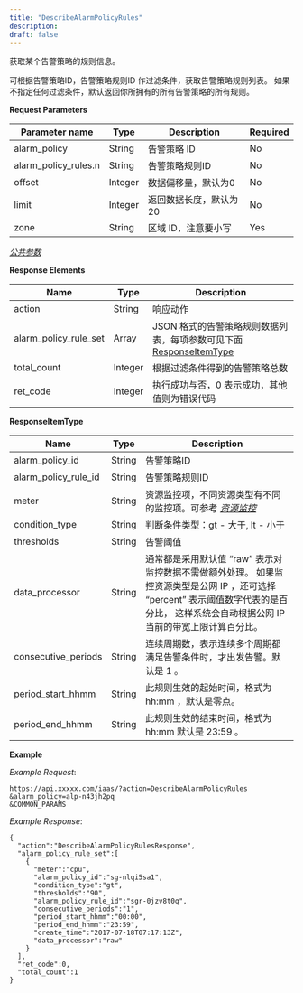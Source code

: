 ```yaml
---
title: "DescribeAlarmPolicyRules"
description: 
draft: false
---
```


获取某个告警策略的规则信息。

可根据告警策略ID，告警策略规则ID 作过滤条件，获取告警策略规则列表。 如果不指定任何过滤条件，默认返回你所拥有的所有告警策略的所有规则。

**Request Parameters**

| Parameter name | Type | Description | Required |
| --- | --- | --- | --- |
| alarm_policy | String | 告警策略 ID | No |
| alarm_policy_rules.n | String | 告警策略规则ID | No |
| offset | Integer | 数据偏移量，默认为0 | No |
| limit | Integer | 返回数据长度，默认为20 | No |
| zone | String | 区域 ID，注意要小写 | Yes |

[_公共参数_](../../../parameters/)

**Response Elements**

| Name | Type | Description |
| --- | --- | --- |
| action | String | 响应动作 |
| alarm_policy_rule_set | Array | JSON 格式的告警策略规则数据列表，每项参数可见下面 [ResponseItemType](#responseitemtype) |
| total_count | Integer | 根据过滤条件得到的告警策略总数 |
| ret_code | Integer | 执行成功与否，0 表示成功，其他值则为错误代码 |

**ResponseItemType**

| Name | Type | Description |
| --- | --- | --- |
| alarm_policy_id | String | 告警策略ID |
| alarm_policy_rule_id | String | 告警策略规则ID |
| meter | String | 资源监控项，不同资源类型有不同的监控项。可参考 [_资源监控_](../../monitor/) |
| condition_type | String | 判断条件类型：gt - 大于, lt - 小于 |
| thresholds | String | 告警阈值 |
| data_processor | String | 通常都是采用默认值 “raw” 表示对监控数据不需做额外处理。 如果监控资源类型是公网 IP ，还可选择 “percent” 表示阈值数字代表的是百分比， 这样系统会自动根据公网 IP 当前的带宽上限计算百分比。 |
| consecutive_periods | String | 连续周期数，表示连续多个周期都满足告警条件时，才出发告警。默认是 1 。 |
| period_start_hhmm | String | 此规则生效的起始时间，格式为 hh:mm ，默认是零点。 |
| period_end_hhmm | String | 此规则生效的结束时间，格式为 hh:mm 默认是 23:59 。 |

**Example**

_Example Request_:

```
https://api.xxxxx.com/iaas/?action=DescribeAlarmPolicyRules
&alarm_policy=alp-n43jh2pq
&COMMON_PARAMS
```

_Example Response_:

```
{
  "action":"DescribeAlarmPolicyRulesResponse",
  "alarm_policy_rule_set":[
    {
      "meter":"cpu",
      "alarm_policy_id":"sg-nlqi5sa1",
      "condition_type":"gt",
      "thresholds":"90",
      "alarm_policy_rule_id":"sgr-0jzv8t0q",
      "consecutive_periods":"1",
      "period_start_hhmm":"00:00",
      "period_end_hhmm":"23:59",
      "create_time":"2017-07-18T07:17:13Z",
      "data_processor":"raw"
    }
  ],
  "ret_code":0,
  "total_count":1
}
```
